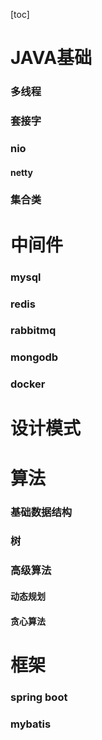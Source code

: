 [toc]

# JAVA基础

### 多线程

### 套接字

### nio

#### netty

### 集合类

# 中间件

### mysql

### redis

### rabbitmq

### mongodb

### docker

# 设计模式

# 算法

### 基础数据结构

### 树

### 高级算法

#### 动态规划

#### 贪心算法

# 框架

### spring boot

### mybatis

### 

